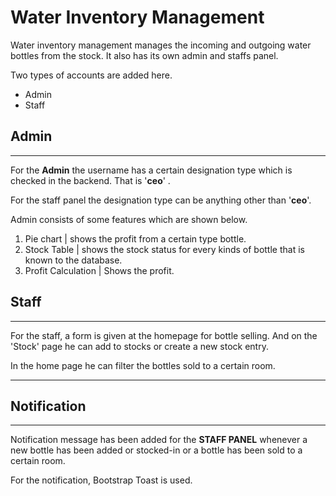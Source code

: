 # Water Inventory Management

Water inventory management manages the incoming and outgoing water bottles from the stock. It also has its own admin and staffs panel.

Two types of accounts are added here.

* Admin
* Staff

## Admin
---
For the **Admin** the username has a certain designation type which is checked in the backend. That is '**ceo**' . 

For the staff panel the designation type can be anything other than '**ceo**'.

Admin consists of some features which are shown below.
1.  Pie chart | shows the profit from a certain type bottle.
2.  Stock Table | shows the stock status for every kinds of bottle that is known to the database.
3.  Profit Calculation | Shows the profit.


## Staff
---
For the staff, a form is given at the homepage for bottle selling. And on the 'Stock' page he can add to stocks or create a new stock entry.

In the home page he can filter the bottles sold to a certain room.

---
## Notification
---
Notification message has been added for the **STAFF PANEL** whenever a new bottle has been added or stocked-in or a bottle has been sold to a certain room.

For the notification, Bootstrap Toast is used.




